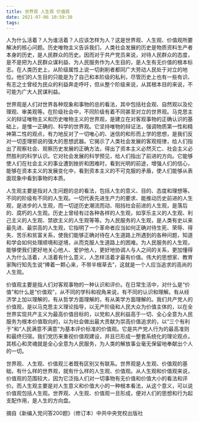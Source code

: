 ```yaml
---
title: 世界观 人生观 价值观
date: 2021-07-06 10:59:38
tags:
---
```


人为什么活着？人为谁活着？人应该怎样为人？这是世界观、人生观、价值观所要解决的核心问题。历史唯物主义告诉我们，人类社会发展的历史是物质资料生产者本身的历史，是人民群众的历史。因而对于共产党员来说，对待人民群众的态度，是不是把为人民群众谋利益、为人民服务作为人生目的，是人生有无价值的根本标志。在人类历史上，从阶级属性上说一切剥削者都同广大劳动人民处于对立的地位。他们的人生目的只能是为了自己和本阶级的私利，尽管历史上也有一些有识、有志之士曾经为民众的利益奔走呼吁，但从整个阶级来说，从其根本目的来说，不可能为广大人民谋利益。

世界观是人们对世界各种现象和事物的总的看法，其中包括社会观、自然观以及伦理观、审美观等。在阶级社会中，不同阶级有着不同甚至对立的世界观。马克思主义的辩证唯物主义和历史唯物主义的世界观，是建立在对客观事物的正确认识的基础上，是惟一正确的、科学的世界观。它坚持唯物的辩证法，强调物质第一性和精神第二性的观点，有力地反对了一切唯心的、迷信的和形而上学的思想，是我们反对一切歪理邪说的强大的思想武器。它揭示了人类社会发展的客观规律，给人们指出了观察社会、观察历史发展的正确方法，得出了资本主义必然灭亡、社会主义必然胜利的科学认识。它对社会发展的科学预见，给人们指出了前进的方向。它能够使人们在社会主义的事业遭到挫折和困难时，看到光明的前途，增强人们的信心，能够在资本主义的发展变化中，看到资本主义的不可克服的矛盾，使人们能够从表面现象中看到事物的本质。

人生观主要是指对人生问题的总的看法，包括人生的意义、目的、态度和理想等。不同的阶级有不同的人生观。一切代表先进生产力的要求、能推动历史前进的人生观，是进步的人生观，而一切逆历史潮流而动、阻挡社会前进的人生观，是落后的、腐朽的人生观。历史上曾经有过各种各样的人生观，如享乐主义的人生观、利己主义的人生观、禁欲主义的人生观等等。为人民服务的人生观，是人类有史以来最先进、最崇高的人生观，它指明了一个革命者应当如何正确对待生死、荣辱、得失、苦乐和贫富关系，使我们能够正确对待在人生道路上所遇到的各种问题，知道和学会如何处理顺境和逆境，从而克服人生道路上的困难。为人民服务的人生观，能够使我们更好地关心他人、爱护他人，更好地协调人与人之间的关系，更加懂得人为什么活着，人活着有什么意义，人怎样活着才最有价值。伟大的思想家、教育家陶行知先生说“捧着一颗心来，不带半根草去”，这就是一个人应当追求的高尚的人生观。

价值观主要是指人们对客观事物的一种认识和评价。在日常生活中，对什么是“价值”和什么是“价值观”，从不同的学科和视角来说，有不同的认识和理解。有从经济学上加以理解的，有从哲学方面理解的，有从美学方面理解的。我们共产党人的价值观，是以马克思主义理论指导，以无产阶级和人民大众为价值主体的，以在全世界实现共产主义为最高价值目标的，以党和人民利益高于一切、全心全意为人民服务为根本价值取向的，以为社会做出最大贡献为崇高价值追求的，以“三个有利于”和“人民满意不满意”为基本评价标准的价值观。它是共产党人行为的最高准则和最终归宿。我们党历来重视价值观建设，并且已形成一整套系统化的理论观点，其核心和灵魂就是全心全意为人民服务，为人类的解放事业毫无保留地奉献出个人的一切。

世界观、人生观、价值观三者既有区别又有联系。世界观是人生观、价值观的基础，有什么样的世界观，就有什么样的人生观、价值观。从人生观和价值观来说，价值观的范围较大，因为它泛指人们对一切事物有无价值和价值大小的看法和评价。而人生观主要是对人生意义和价值大小的一种根本看法，从这个意义，可以说价值观包括人生观。世界观、人生观、价值观一旦形成，便对人们的思想和行为起支配作用，是人生的方向盘。

摘自《新编入党问答200题》（修订本）中共中央党校出版社 

